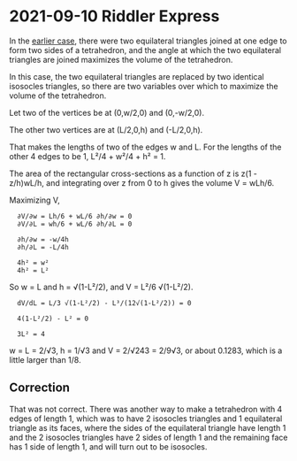 2021-09-10 Riddler Express
==========================
In the [earlier case](20210528c.md), there were two equilateral triangles
joined at one edge to form two sides of a tetrahedron, and the angle at
which the two equilateral triangles are joined maximizes the volume of the
tetrahedron.

In this case, the two equilateral triangles are replaced by two
identical isosocles triangles, so there are two variables over which to
maximize the volume of the tetrahedron.

Let two of the vertices be at (0,w/2,0) and (0,-w/2,0).

The other two vertices are at (L/2,0,h) and (-L/2,0,h).

That makes the lengths of two of the edges w and L.  For the lengths
of the other 4 edges to be 1, L²/4 + w²/4 + h² = 1.

The area of the rectangular cross-sections as a function of z is
z(1 - z/h)wL/h, and integrating over z from 0 to h gives the volume
V = wLh/6.

Maximizing V,
```
  ∂V/∂w = Lh/6 + wL/6 ∂h/∂w = 0
  ∂V/∂L = wh/6 + wL/6 ∂h/∂L = 0

  ∂h/∂w = -w/4h
  ∂h/∂L = -L/4h

  4h² = w²
  4h² = L²
```
So w = L and h = √(1-L²/2), and V = L²/6 √(1-L²/2).
```
  dV/dL = L/3 √(1-L²/2) - L³/(12√(1-L²/2)) = 0

  4(1-L²/2) - L² = 0

  3L² = 4
```
w = L = 2/√3, h = 1/√3 and V = 2/√243 = 2/9√3, or about 0.1283, which is
a little larger than 1/8.

Correction
----------
That was not correct.  There was another way to make a tetrahedron with
4 edges of length 1, which was to have 2 isosocles triangles and 1 equilateral
triangle as its faces, where the sides of the equilateral triangle have
length 1 and the 2 isosocles triangles have 2 sides of length 1 and the
remaining face has 1 side of length 1, and will turn out to be isosocles.
